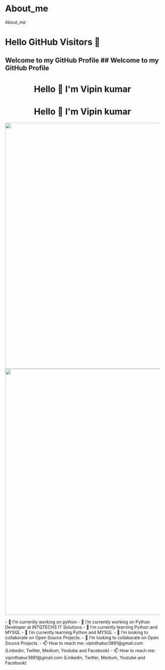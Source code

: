 # About_me
About_me
# Hello GitHub Visitors 👋
## Welcome to my GitHub Profile	## Welcome to my GitHub Profile
<h1 align = "center"> Hello 👋 I'm Vipin kumar </h1>	<h1 align = "center"> Hello 👋 I'm Vipin kumar </h1>
 <img src="https://media2.giphy.com/media/2wh5K6dS9glKGCKVbK/giphy.gif?cid=ecf05e47kcvlt9zkl30zlc81dha8sqg4b0m94qmrb19fasez&rid=giphy.gif&ct=g"  width="800"  align = 'center'>	 <img src="https://media2.giphy.com/media/2wh5K6dS9glKGCKVbK/giphy.gif?cid=ecf05e47kcvlt9zkl30zlc81dha8sqg4b0m94qmrb19fasez&rid=giphy.gif&ct=g"  width="800"  align = 'center'>


 <p align="center"> </p>	 <p align="center"> </p>
- 🔭 I’m currently working on python	- 🔭 I’m currently working on Python Developer at INTQTECHS IT Solutions
- 🌱 I’m currently learning Python and MYSQL	- 🌱 I’m currently learning Python and MYSQL
- 👯 I’m looking to collaborate on Open Source Projects.	- 👯 I’m looking to collaborate on Open Source Projects.
- 📫 How to reach me: vipinthakur3881@gmail.com (Linkedin, Twitter, Medium, Youtube and Facebook)	- 📫 How to reach me: vipinthakur3881@gmail.com (Linkedin, Twitter, Medium, Youtube and Facebook)
